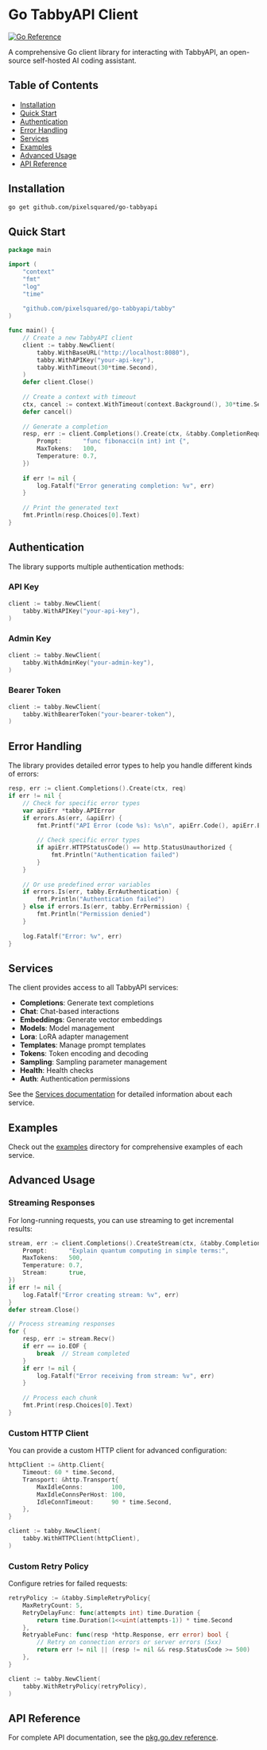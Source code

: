 # Go TabbyAPI Client

[![Go Reference](https://pkg.go.dev/badge/github.com/pixelsquared/go-tabbyapi.svg)](https://pkg.go.dev/github.com/pixelsquared/go-tabbyapi)

A comprehensive Go client library for interacting with TabbyAPI, an open-source self-hosted AI coding assistant.

## Table of Contents

- [Installation](#installation)
- [Quick Start](#quick-start)
- [Authentication](#authentication)
- [Error Handling](#error-handling)
- [Services](#services)
- [Examples](#examples)
- [Advanced Usage](#advanced-usage)
- [API Reference](#api-reference)

## Installation

```bash
go get github.com/pixelsquared/go-tabbyapi
```

## Quick Start

```go
package main

import (
    "context"
    "fmt"
    "log"
    "time"
    
    "github.com/pixelsquared/go-tabbyapi/tabby"
)

func main() {
    // Create a new TabbyAPI client
    client := tabby.NewClient(
        tabby.WithBaseURL("http://localhost:8080"),
        tabby.WithAPIKey("your-api-key"),
        tabby.WithTimeout(30*time.Second),
    )
    defer client.Close()
    
    // Create a context with timeout
    ctx, cancel := context.WithTimeout(context.Background(), 30*time.Second)
    defer cancel()
    
    // Generate a completion
    resp, err := client.Completions().Create(ctx, &tabby.CompletionRequest{
        Prompt:      "func fibonacci(n int) int {",
        MaxTokens:   100,
        Temperature: 0.7,
    })
    
    if err != nil {
        log.Fatalf("Error generating completion: %v", err)
    }
    
    // Print the generated text
    fmt.Println(resp.Choices[0].Text)
}
```

## Authentication

The library supports multiple authentication methods:

### API Key

```go
client := tabby.NewClient(
    tabby.WithAPIKey("your-api-key"),
)
```

### Admin Key

```go
client := tabby.NewClient(
    tabby.WithAdminKey("your-admin-key"),
)
```

### Bearer Token

```go
client := tabby.NewClient(
    tabby.WithBearerToken("your-bearer-token"),
)
```

## Error Handling

The library provides detailed error types to help you handle different kinds of errors:

```go
resp, err := client.Completions().Create(ctx, req)
if err != nil {
    // Check for specific error types
    var apiErr *tabby.APIError
    if errors.As(err, &apiErr) {
        fmt.Printf("API Error (code %s): %s\n", apiErr.Code(), apiErr.Error())
        
        // Check specific error types
        if apiErr.HTTPStatusCode() == http.StatusUnauthorized {
            fmt.Println("Authentication failed")
        }
    }
    
    // Or use predefined error variables
    if errors.Is(err, tabby.ErrAuthentication) {
        fmt.Println("Authentication failed")
    } else if errors.Is(err, tabby.ErrPermission) {
        fmt.Println("Permission denied")
    }
    
    log.Fatalf("Error: %v", err)
}
```

## Services

The client provides access to all TabbyAPI services:

- **Completions**: Generate text completions
- **Chat**: Chat-based interactions
- **Embeddings**: Generate vector embeddings
- **Models**: Model management
- **Lora**: LoRA adapter management
- **Templates**: Manage prompt templates
- **Tokens**: Token encoding and decoding
- **Sampling**: Sampling parameter management
- **Health**: Health checks
- **Auth**: Authentication permissions

See the [Services documentation](services/README.md) for detailed information about each service.

## Examples

Check out the [examples](../examples) directory for comprehensive examples of each service.

## Advanced Usage

### Streaming Responses

For long-running requests, you can use streaming to get incremental results:

```go
stream, err := client.Completions().CreateStream(ctx, &tabby.CompletionRequest{
    Prompt:      "Explain quantum computing in simple terms:",
    MaxTokens:   500,
    Temperature: 0.7,
    Stream:      true,
})
if err != nil {
    log.Fatalf("Error creating stream: %v", err)
}
defer stream.Close()

// Process streaming responses
for {
    resp, err := stream.Recv()
    if err == io.EOF {
        break  // Stream completed
    }
    if err != nil {
        log.Fatalf("Error receiving from stream: %v", err)
    }
    
    // Process each chunk
    fmt.Print(resp.Choices[0].Text)
}
```

### Custom HTTP Client

You can provide a custom HTTP client for advanced configuration:

```go
httpClient := &http.Client{
    Timeout: 60 * time.Second,
    Transport: &http.Transport{
        MaxIdleConns:        100,
        MaxIdleConnsPerHost: 100,
        IdleConnTimeout:     90 * time.Second,
    },
}

client := tabby.NewClient(
    tabby.WithHTTPClient(httpClient),
)
```

### Custom Retry Policy

Configure retries for failed requests:

```go
retryPolicy := &tabby.SimpleRetryPolicy{
    MaxRetryCount: 5,
    RetryDelayFunc: func(attempts int) time.Duration {
        return time.Duration(1<<uint(attempts-1)) * time.Second
    },
    RetryableFunc: func(resp *http.Response, err error) bool {
        // Retry on connection errors or server errors (5xx)
        return err != nil || (resp != nil && resp.StatusCode >= 500)
    },
}

client := tabby.NewClient(
    tabby.WithRetryPolicy(retryPolicy),
)
```

## API Reference

For complete API documentation, see the [pkg.go.dev reference](https://pkg.go.dev/github.com/pixelsquared/go-tabbyapi).